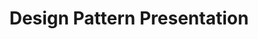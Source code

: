 ---
title: Design Pattern Presentation
layout: default
parent: Assignments
ref: "assignments#design-pattern-presentation"
nav_order: 9
---